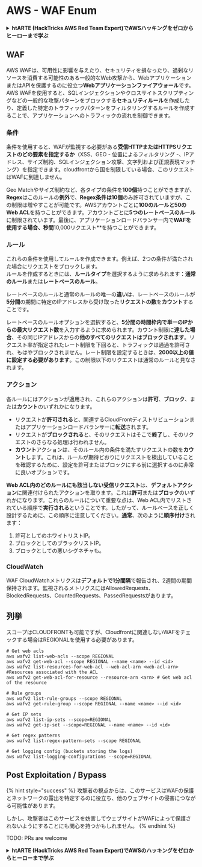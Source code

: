 # AWS - WAF Enum

<details>

<summary><strong>htARTE (HackTricks AWS Red Team Expert)でAWSハッキングをゼロからヒーローまで学ぶ</strong></summary>

HackTricksをサポートする他の方法:

* **HackTricksにあなたの会社を広告したい**、または**HackTricksをPDFでダウンロードしたい**場合は、[**SUBSCRIPTION PLANS**](https://github.com/sponsors/carlospolop)をチェックしてください！
* [**公式PEASS & HackTricksグッズ**](https://peass.creator-spring.com)を入手する
* [**The PEASS Family**](https://opensea.io/collection/the-peass-family)を発見し、独占的な[**NFTs**](https://opensea.io/collection/the-peass-family)のコレクションをチェックする
* 💬 [**Discordグループ**](https://discord.gg/hRep4RUj7f)に**参加する**か、[**telegramグループ**](https://t.me/peass)に参加するか、**Twitter** 🐦 [**@carlospolopm**](https://twitter.com/carlospolopm)を**フォローする**。
* **HackTricks**の[**GitHubリポジトリ**](https://github.com/carlospolop/hacktricks)と[**HackTricks Cloud**](https://github.com/carlospolop/hacktricks-cloud)にPRを提出して、あなたのハッキングのコツを共有する。

</details>

## WAF

AWS WAFは、可用性に影響を与えたり、セキュリティを損なったり、過剰なリソースを消費する可能性のある一般的なWeb攻撃から、WebアプリケーションまたはAPIを保護するのに役立つ**Webアプリケーションファイアウォール**です。AWS WAFを使用すると、SQLインジェクションやクロスサイトスクリプティングなどの一般的な攻撃パターンをブロックする**セキュリティルール**を作成したり、定義した特定のトラフィックパターンをフィルタリングするルールを作成することで、アプリケーションへのトラフィックの流れを制御できます。

### 条件

条件を使用すると、WAFが監視する必要がある**受信HTTPまたはHTTPSリクエストのどの要素を指定するか**（XSS、GEO - 位置によるフィルタリング -、IPアドレス、サイズ制約、SQLインジェクション攻撃、文字列および正規表現マッチング）を指定できます。cloudfrontから国を制限している場合、このリクエストはWAFに到達しません。

Geo Matchやサイズ制約など、各タイプの条件を**100個**持つことができますが、**Regex**はこのルールの**例外**で、**Regex条件は10個**のみ許可されていますが、この制限は増やすことが可能です。AWSアカウントごとに**100のルールと50のWeb ACL**を持つことができます。アカウントごとに**5つのレートベースのルール**に制限されています。最後に、アプリケーションロードバランサー内で**WAFを使用する場合、秒間**10,000リクエスト**を持つことができます。

### ルール

これらの条件を使用してルールを作成できます。例えば、2つの条件が満たされた場合にリクエストをブロックします。\
ルールを作成するときには、**ルールタイプ**を選択するように求められます：**通常のルール**または**レートベースのルール**。

レートベースのルールと通常のルールの唯一の**違い**は、レートベースのルールが**5分間**の期間に特定のIPアドレスから受け取った**リクエストの数**を**カウント**することです。

レートベースのルールオプションを選択すると、**5分間の時間枠内で単一のIPからの最大リクエスト数**を入力するように求められます。カウント制限に**達した場合**、その同じIPアドレスからの**他のすべてのリクエストはブロックされます**。リクエスト率が指定されたレート制限を下回ると、トラフィックは通過を許可され、もはやブロックされません。レート制限を設定するときは、**2000以上の値に設定する必要があります**。この制限以下のリクエストは通常のルールと見なされます。

### アクション

各ルールにはアクションが適用され、これらのアクションは**許可**、**ブロック**、または**カウント**のいずれかになります。

* リクエストが**許可される**と、関連するCloudFrontディストリビューションまたはアプリケーションロードバランサーに**転送**されます。
* リクエストが**ブロックされる**と、そのリクエストはそこで**終了**し、そのリクエストのさらなる処理は行われません。
* **カウント**アクションは、そのルール内の条件を満たすリクエストの数を**カウント**します。これは、ルールが期待どおりにリクエストを検出していることを確認するために、設定を許可またはブロックにする前に選択するのに非常に良いオプションです。

**Web ACL内のどのルールにも該当しない受信リクエスト**は、**デフォルトアクション**に関連付けられたアクションを取ります。これは**許可**または**ブロック**のいずれかになります。これらのルールについて重要な点は、Web ACL内でリストされている順序で**実行される**ということです。したがって、ルールベースを正しく設計するために、この順序に注意してください。**通常**、次のように**順序付け**されます：

1. 許可としてのホワイトリストIP。
2. ブロックとしてのブラックリストIP。
3. ブロックとしての悪いシグネチャも。

### CloudWatch

WAF CloudWatchメトリクスは**デフォルトで1分間隔**で報告され、2週間の期間保持されます。監視されるメトリクスにはAllowedRequests、BlockedRequests、CountedRequests、PassedRequestsがあります。

## 列挙

スコープはCLOUDFRONTも可能ですが、Cloudfrontに関連しないWAFをチェックする場合はREGIONALを使用する必要があります。
```
# Get web acls
aws wafv2 list-web-acls --scope REGIONAL
aws wafv2 get-web-acl --scope REGIONAL --name <name> --id <id>
aws wafv2 list-resources-for-web-acl --web-acl-arn <web-acl-arn> #Resources associated with the ACL
aws wafv2 get-web-acl-for-resource --resource-arn <arn> # Get web acl of the resource

# Rule groups
aws wafv2 list-rule-groups --scope REGIONAL
aws wafv2 get-rule-group --scope REGIONAL --name <name> --id <id>

# Get IP sets
aws wafv2 list-ip-sets --scope=REGIONAL
aws wafv2 get-ip-set --scope=REGIONAL --name <name> --id <id>

# Get regex patterns
aws wafv2 list-regex-pattern-sets --scope REGIONAL

# Get logging config (buckets storing the logs)
aws wafv2 list-logging-configurations --scope=REGIONAL
```
## Post Exploitation / Bypass

{% hint style="success" %}
攻撃者の視点からは、このサービスはWAFの保護とネットワークの露出を特定するのに役立ち、他のウェブサイトの侵害につながる可能性があります。

しかし、攻撃者はこのサービスを妨害してウェブサイトがWAFによって保護されないようにすることにも関心を持つかもしれません。
{% endhint %}

TODO: PRs are welcome

<details>

<summary><strong>htARTE (HackTricks AWS Red Team Expert)でAWSのハッキングをゼロからヒーローまで学ぶ</strong></summary>

HackTricksをサポートする他の方法:

* **HackTricksにあなたの会社を広告したい**、または**HackTricksをPDFでダウンロードしたい**場合は、[**SUBSCRIPTION PLANS**](https://github.com/sponsors/carlospolop)をチェックしてください！
* [**公式PEASS & HackTricksグッズ**](https://peass.creator-spring.com)を手に入れましょう。
* [**The PEASS Family**](https://opensea.io/collection/the-peass-family)を発見し、独占的な[**NFTs**](https://opensea.io/collection/the-peass-family)のコレクションをチェックしてください。
* 💬 [**Discordグループ**](https://discord.gg/hRep4RUj7f)や[**telegramグループ**](https://t.me/peass)に**参加する**か、**Twitter** 🐦 [**@carlospolopm**](https://twitter.com/carlospolopm)で**フォロー**してください。
* [**HackTricks**](https://github.com/carlospolop/hacktricks)と[**HackTricks Cloud**](https://github.com/carlospolop/hacktricks-cloud)のgithubリポジトリにPRを提出して、あなたのハッキングのコツを**共有してください**。

</details>
